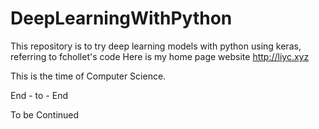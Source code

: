 # DeepLearningWithPython

This repository is to try deep learning models with python using keras, referring to fchollet's code
Here is my home page website http://liyc.xyz

This is the time of Computer Science.

End - to - End

To be Continued


